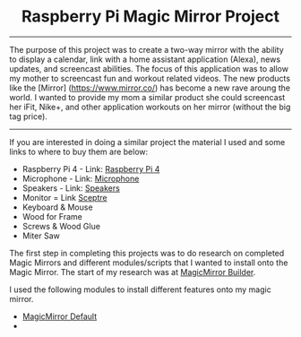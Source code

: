 <h1 align="center">Raspberry Pi Magic Mirror Project</h1>

_____
The purpose of this project was to create a two-way mirror with the ability to display a calendar, link with a home assistant application (Alexa), news updates, and screencast abilities. The focus of this application was to allow my mother to screencast fun and workout related videos. The new products like the [Mirror] (https://www.mirror.co/) has become a new rave aroung the world. I wanted to provide my mom a similar product she could screencast her iFit, Nike+, and other application workouts on her mirror (without the big tag price). 
_______


If you are interested in doing a similar project the material I used and some links to where to buy them are below:

- Raspberry Pi 4  - Link: [Raspberry Pi 4](https://www.amazon.com/CanaKit-Raspberry-4GB-Starter-Kit/dp/B07V5JTMV9/ref=pd_lpo_147_img_2/140-2631321-1545435?_encoding=UTF8&pd_rd_i=B07V5JTMV9&pd_rd_r=907dc0db-82b1-43ae-9ae9-b5394c015aff&pd_rd_w=Ur1JE&pd_rd_wg=XCMhI&pf_rd_p=337be819-13af-4fb9-8b3e-a5291c097ebb&pf_rd_r=AW4HDM2AEKRQH9GFMH1T&psc=1&refRID=AW4HDM2AEKRQH9GFMH1T)
- Microphone - Link: [Microphone](https://www.amazon.com/PoP-voice-Professional-Microphone-Omnidirectional/dp/B016C4ZG74/ref=sr_1_5?dchild=1&keywords=small+microphone&qid=1616991069&s=electronics&sr=1-5)
- Speakers - Link: [Speakers](https://www.amazon.com/Sanyun-Computer-speakers-Diaphragm-USB-Powered/dp/B075CRYDC5/ref=sr_1_13_sspa?dchild=1&keywords=3.5+mm+speaker&qid=1616991229&s=electronics&sr=1-13-spons&psc=1&spLa=ZW5jcnlwdGVkUXVhbGlmaWVyPUEyMVgwWExLWExVVVdIJmVuY3J5cHRlZElkPUEwODk5OTA4MUQwMkVHNkpVMjY4ViZlbmNyeXB0ZWRBZElkPUEwMTUyNDM0MUxWWTJBWjdUVzFHSSZ3aWRnZXROYW1lPXNwX210ZiZhY3Rpb249Y2xpY2tSZWRpcmVjdCZkb05vdExvZ0NsaWNrPXRydWU=)
- Monitor = Link [Sceptre](https://www.amazon.com/Sceptre-E248W-19203R-Monitor-Speakers-Metallic/dp/B0773ZY26F/ref=sr_1_1?crid=2KDWP224T5O2F&dchild=1&keywords=spectre+monitors&qid=1616991325&sprefix=spectre%2Caps%2C200&sr=8-1)
- Keyboard & Mouse 
- Wood for Frame
- Screws & Wood Glue
- Miter Saw

The first step in completing this projects was to do research on completed Magic Mirrors and different modules/scripts that I wanted to install onto the Magic Mirror. The start of my research was at [MagicMirror Builder](https://magicmirror.builders/). 

I used the following modules to install different features onto my magic mirror.

- [MagicMirror Default](https://github.com/MichMich/MagicMirror)
- 
